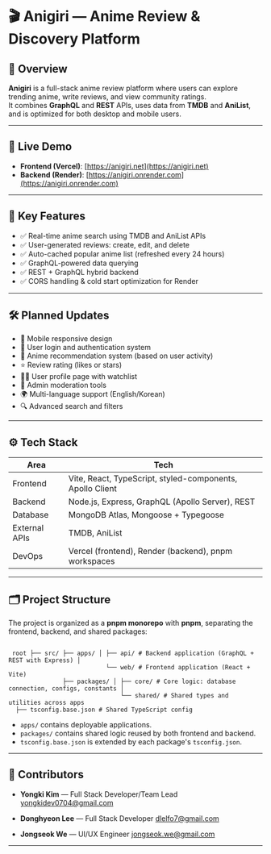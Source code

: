 # 🎬 Anigiri — Anime Review & Discovery Platform

## 📌 Overview

**Anigiri** is a full-stack anime review platform where users can explore trending anime, write reviews, and view community ratings.  
It combines **GraphQL** and **REST** APIs, uses data from **TMDB** and **AniList**, and is optimized for both desktop and mobile users.

---

## 🚀 Live Demo

- **Frontend (Vercel)**: [https://anigiri.net](https://anigiri.net)  
- **Backend (Render)**: [https://anigiri.onrender.com](https://anigiri.onrender.com)

---

## 🧩 Key Features

- ✅ Real-time anime search using TMDB and AniList APIs  
- ✅ User-generated reviews: create, edit, and delete  
- ✅ Auto-cached popular anime list (refreshed every 24 hours)  
- ✅ GraphQL-powered data querying    
- ✅ REST + GraphQL hybrid backend  
- ✅ CORS handling & cold start optimization for Render

---

## 🛠 Planned Updates

- 📱 Mobile responsive design
- 🔐 User login and authentication system
- 🤖 Anime recommendation system (based on user activity)
- ⭐ Review rating (likes or stars)
- 🧑‍💻 User profile page with watchlist
- 🧹 Admin moderation tools
- 🌍 Multi-language support (English/Korean)
- 🔍 Advanced search and filters

---

## ⚙️ Tech Stack

| Area          | Tech                        |
|---------------|-----------------------------|
| Frontend      | Vite, React, TypeScript, styled-components, Apollo Client |
| Backend       | Node.js, Express, GraphQL (Apollo Server), REST |
| Database      | MongoDB Atlas, Mongoose + Typegoose |
| External APIs | TMDB, AniList  |
| DevOps        | Vercel (frontend), Render (backend), pnpm workspaces |

---

## 🗂 Project Structure

The project is organized as a **pnpm monorepo** with **pnpm**, separating the frontend, backend, and shared packages:
<pre><code> 
 root ├── src/ ├── apps/ │ ├── api/ # Backend application (GraphQL + REST with Express) │
                           └── web/ # Frontend application (React + Vite)
               ├── packages/ │ ├── core/ # Core logic: database connection, configs, constants │
                               └── shared/ # Shared types and utilities across apps
  ├── tsconfig.base.json # Shared TypeScript config </code></pre>

- `apps/` contains deployable applications.
- `packages/` contains shared logic reused by both frontend and backend.
- `tsconfig.base.json` is extended by each package's `tsconfig.json`.

---

## 👥 Contributors

- **Yongki Kim** — Full Stack Developer/Team Lead
  [yongkidev0704@gmail.com](mailto:yongkidev0704@gmail.com)
  
- **Donghyeon Lee** — Full Stack Developer
  [dlelfo7@gmail.com](mailto:dlelfo7@gmail.com)
  
- **Jongseok We** — UI/UX Engineer
  [jongseok.we@gmail.com](mailto:jongseok.we@gmail.com)
  
---


